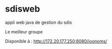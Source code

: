 # sdisweb
appli web java de gestion du sdis

Le meilleur groupe

Disponible à : http://172.20.177.250:8080/ioonoms/
